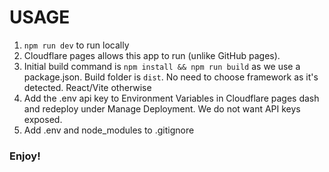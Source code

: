 # USAGE

1. `npm run dev` to run locally
2. Cloudflare pages allows this app to run (unlike GitHub pages).
3. Initial build command is `npm install && npm run build` as we use a package.json. Build folder is `dist`. No need to choose framework as it's detected. React/Vite otherwise
4. Add the .env api key to Environment Variables in Cloudflare pages dash and redeploy under Manage Deployment. We do not want API keys exposed.
5. Add .env and node_modules to .gitignore

### Enjoy!
